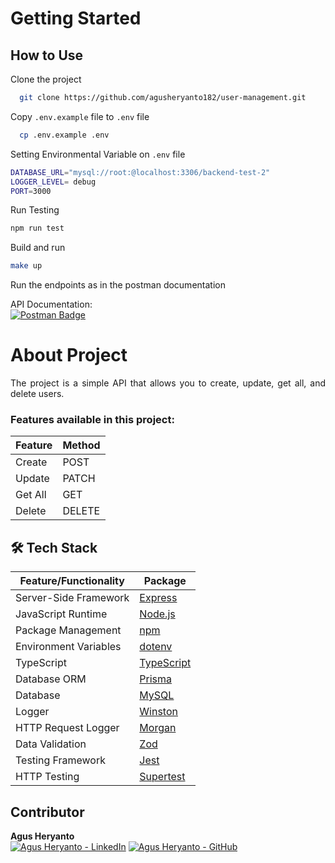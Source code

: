 # Getting Started

## How to Use

Clone the project

```bash
  git clone https://github.com/agusheryanto182/user-management.git
```

Copy `.env.example` file to `.env` file

```bash
  cp .env.example .env
```

Setting Environmental Variable on `.env` file

```bash
DATABASE_URL="mysql://root:@localhost:3306/backend-test-2"
LOGGER_LEVEL= debug
PORT=3000
```

Run Testing

```bash
npm run test
```

Build and run

```bash
make up
```

Run the endpoints as in the postman documentation

API Documentation: <br>
<a href="https://documenter.getpostman.com/view/32137512/2sAYJ99doP">
<img src="https://img.shields.io/badge/backend-test-purple?logo=postman&logoColor=white" alt="Postman Badge">
</a>

# About Project

<p align="justify">
  The project is a simple API that allows you to create, update, get all, and delete users.
</p>

### Features available in this project:

| Feature | Method |
| ------- | ------ |
| Create  | POST   |
| Update  | PATCH  |
| Get All | GET    |
| Delete  | DELETE |

## 🛠️ Tech Stack

| Feature/Functionality | Package                                              |
| --------------------- | ---------------------------------------------------- |
| Server-Side Framework | [Express](https://expressjs.com/)                    |
| JavaScript Runtime    | [Node.js](https://nodejs.org/)                       |
| Package Management    | [npm](https://www.npmjs.com/)                        |
| Environment Variables | [dotenv](https://www.npmjs.com/package/dotenv)       |
| TypeScript            | [TypeScript](https://www.typescriptlang.org/)        |
| Database ORM          | [Prisma](https://www.prisma.io/)                     |
| Database              | [MySQL](https://www.mysql.com/)                      |
| Logger                | [Winston](https://www.npmjs.com/package/winston)     |
| HTTP Request Logger   | [Morgan](https://www.npmjs.com/package/morgan)       |
| Data Validation       | [Zod](https://www.npmjs.com/package/zod)             |
| Testing Framework     | [Jest](https://jestjs.io/)                           |
| HTTP Testing          | [Supertest](https://www.npmjs.com/package/supertest) |

## Contributor

**Agus Heryanto**
<br>
[![Agus Heryanto - LinkedIn](https://img.shields.io/badge/Agus_Heryanto-blue?logo=linkedin)](https://www.linkedin.com/in/agus-heryanto-b34561284/)
[![Agus Heryanto - GitHub](https://img.shields.io/badge/Agus_Heryanto-black?logo=github)](https://github.com/agusheryanto182)

